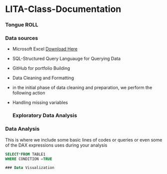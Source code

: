 # LITA-Class-Documentation

### Tongue ROLL

### Data sources

- Microsoft Excel [Download Here](http://www.microsoft.com)
  
- SQL-Structured Query Languauge for Querying Data
- GitHub for portfolio Building
- Data Cleaning and Formatting
- in the initial phase of data cleaning and preparation, we perform the following action
- Handling missing variables

  ### Exploratory Data Analysis

 ### Data Analysis
 This is where we include some basic lines of codes or queries or even some of the DAX expressions uses during your analysis

 ```SQL
SELECT*FROM TABLE1
WHERE CONDITION =TRUE

### Data Visualization

